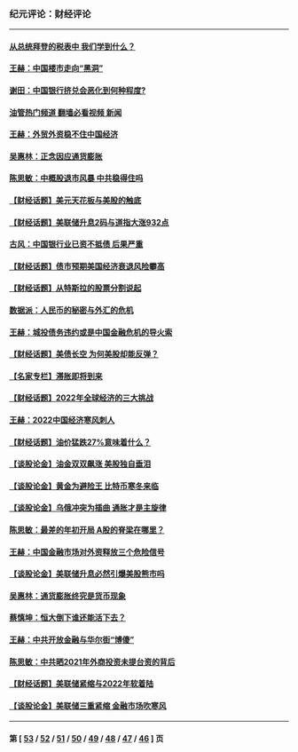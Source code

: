 ### 纪元评论：财经评论
---
#### [从总统拜登的税表中 我们学到什么？](../../pages/nsc1026/n13773081.md?08030330) 
#### [王赫：中国楼市走向“黑洞”](../../pages/nsc1026/n13770647.md?08030330) 
#### [谢田：中国银行挤兑会恶化到何种程度?](../../pages/nsc1026/n13766965.md?08030330) 
#### [油管热门频道 翻墙必看视频 新闻](ok?08030330)
#### [王赫：外贸外资稳不住中国经济](../../pages/nsc1026/n13753933.md?08030330) 
#### [吴惠林：正念因应通货膨胀](../../pages/nsc1026/n13750350.md?08030330) 
#### [陈思敏：中概股退市风暴 中共稳得住吗](../../pages/nsc1026/n13738978.md?08030330) 
#### [【财经话题】美元天花板与美股的触底](../../pages/nsc1026/n13736495.md?08030330) 
#### [【财经话题】美联储升息2码与道指大涨932点](../../pages/nsc1026/n13727377.md?08030330) 
#### [古风：中国银行业已资不抵债 后果严重](../../pages/nsc1026/n13726111.md?08030330) 
#### [【财经话题】债市预期美国经济衰退风险攀高](../../pages/nsc1026/n13698043.md?08030330) 
#### [【财经话题】从特斯拉的股票分割说起](../../pages/nsc1026/n13679733.md?08030330) 
#### [数据派：人民币的秘密与外汇的危机](../../pages/nsc1026/n13667092.md?08030330) 
#### [王赫：城投债务违约或是中国金融危机的导火索](../../pages/nsc1026/n13665322.md?08030330) 
#### [【财经话题】美债长空 为何美股却能反弹？](../../pages/nsc1026/n13665895.md?08030330) 
#### [【名家专栏】滞胀即将到来](../../pages/nsc1026/n13658171.md?08030330) 
#### [【财经话题】2022年全球经济的三大挑战](../../pages/nsc1026/n13654423.md?08030330) 
#### [王赫：2022中国经济寒风刺人](../../pages/nsc1026/n13651403.md?08030330) 
#### [【财经话题】油价猛跌27%意味着什么？](../../pages/nsc1026/n13648767.md?08030330) 
#### [【谈股论金】油金双双飙涨 美股独自垂泪](../../pages/nsc1026/n13631742.md?08030330) 
#### [【谈股论金】黄金为避险王 比特币寒冬来临](../../pages/nsc1026/n13600406.md?08030330) 
#### [【谈股论金】乌俄冲突为插曲 通胀才是主旋律](../../pages/nsc1026/n13576797.md?08030330) 
#### [陈思敏：最差的年初开局 A股的脊梁在哪里？](../../pages/nsc1026/n13558359.md?08030330) 
#### [王赫：中国金融市场对外资释放三个危险信号](../../pages/nsc1026/n13546389.md?08030330) 
#### [【谈股论金】美联储升息必然引爆美股熊市吗](../../pages/nsc1026/n13519194.md?08030330) 
#### [吴惠林：通货膨胀终究是货币现象](../../pages/nsc1026/n13512979.md?08030330) 
#### [蔡慎坤：恒大倒下谁还能活下去？](../../pages/nsc1026/n13501831.md?08030330) 
#### [王赫：中共开放金融与华尔街“博傻”](../../pages/nsc1026/n13501138.md?08030330) 
#### [陈思敏：中共晒2021年外商投资未提台资的背后](../../pages/nsc1026/n13501057.md?08030330) 
#### [【财经话题】美联储紧缩与2022年软着陆](../../pages/nsc1026/n13498354.md?08030330) 
#### [【谈股论金】美联储三重紧缩 金融市场吹寒风](../../pages/nsc1026/n13487202.md?08030330) 

---
#### 第 [ [53](./53.md?08030330) / [52](./52.md?08030330) / [51](./51.md?08030330) / [50](./50.md?08030330) / [49](./49.md?08030330) / [48](./48.md?08030330) / [47](./47.md?08030330) / [46](./46.md?08030330) ] 页

